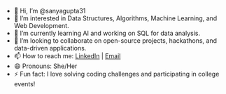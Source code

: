 - 👋 Hi, I’m @sanyagupta31  
- 👀 I’m interested in Data Structures, Algorithms, Machine Learning, and Web Development.  
- 🌱 I’m currently learning AI and working on SQL for data analysis.  
- 💞️ I’m looking to collaborate on open-source projects, hackathons, and data-driven applications.  
- 📫 How to reach me: [LinkedIn](https://www.linkedin.com/in/sanya-gupta-2466052a6/) | [Email](sanya_2312res851@iitp.ac.in)  
- 😄 Pronouns: She/Her  
- ⚡ Fun fact: I love solving coding challenges and participating in college events!  

